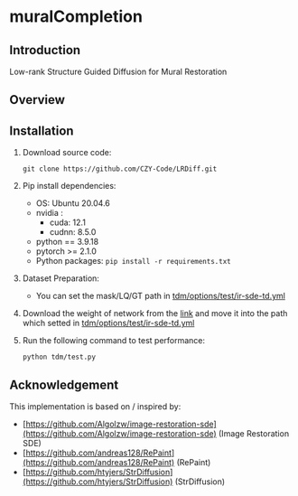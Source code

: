 # muralCompletion

## Introduction
Low-rank Structure Guided Diffusion for Mural Restoration

## Overview

## Installation

1. Download source code:
    
    `git clone https://github.com/CZY-Code/LRDiff.git`

2.  Pip install dependencies:
    * OS: Ubuntu 20.04.6
    * nvidia :
        - cuda: 12.1
        - cudnn: 8.5.0
    * python == 3.9.18
    * pytorch >= 2.1.0
    * Python packages: `pip install -r requirements.txt`

3.  Dataset Preparation:

    * You can set the mask/LQ/GT path in [tdm/options/test/ir-sde-td.yml](https://gitee.com/czy-codelib/mural-completion/blob/master/tdm/options/test/ir-sde-td.yml#L26)

4. Download the weight of network from the [link](https://drive.google.com/file/d/1lD1IAkwXbQP9ifum_3loldC-EBtYNQ2Q/view?usp=drive_link) and move it into the path which setted in [tdm/options/test/ir-sde-td.yml](https://gitee.com/czy-codelib/mural-completion/blob/master/tdm/options/test/ir-sde-td.yml#L52)

5. Run the following command to test performance:

    `python tdm/test.py`
    
## Acknowledgement
This implementation is based on / inspired by:

* [https://github.com/Algolzw/image-restoration-sde](https://github.com/Algolzw/image-restoration-sde) (Image Restoration SDE)
* [https://github.com/andreas128/RePaint](https://github.com/andreas128/RePaint) (RePaint)
* [https://github.com/htyjers/StrDiffusion](https://github.com/htyjers/StrDiffusion) (StrDiffusion)
